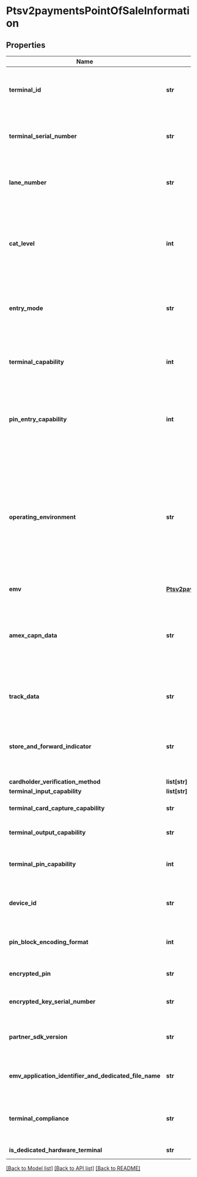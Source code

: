 # Ptsv2paymentsPointOfSaleInformation

## Properties
Name | Type | Description | Notes
------------ | ------------- | ------------- | -------------
**terminal_id** | **str** | Identifier for the terminal at your retail location. You can define this value yourself, but consult the processor for requirements.  #### FDC Nashville Global To have your account configured to support this field, contact CyberSource Customer Support. This value must be a value that FDC Nashville Global issued to you.  For details, see the &#x60;terminal_id&#x60; field description in [Card-Present Processing Using the SCMP API.](https://apps.cybersource.com/library/documentation/dev_guides/Retail_SCMP_API/html/)  **For Payouts**: This field is applicable for CtV.  | [optional] 
**terminal_serial_number** | **str** | Terminal serial number assigned by the hardware manufacturer. This value is provided by the client software that is installed on the POS terminal.  CyberSource does not forward this value to the processor. Instead, the value is forwarded to the CyberSource reporting functionality.  This field is supported only on American Express Direct, FDC Nashville Global, and SIX.  For details, see the &#x60;terminal_serial_number&#x60; field description in [Card-Present Processing Using the SCMP API.](https://apps.cybersource.com/library/documentation/dev_guides/Retail_SCMP_API/html/)  | [optional] 
**lane_number** | **str** | Identifier for an alternate terminal at your retail location. You define the value for this field.  This field is supported only for MasterCard transactions on FDC Nashville Global. Use the &#x60;terminalId&#x60; field to identify the main terminal at your retail location. If your retail location has multiple terminals, use this &#x60;laneNumber&#x60; field to identify the terminal used for the transaction.  This field is a pass-through, which means that CyberSource does not check the value or modify the value in any way before sending it to the processor.  | [optional] 
**cat_level** | **int** | Type of cardholder-activated terminal. Possible values:   - 1: Automated dispensing machine  - 2: Self-service terminal  - 3: Limited amount terminal  - 4: In-flight commerce (IFC) terminal  - 5: Radio frequency device  - 6: Mobile acceptance terminal  - 7: Electronic cash register  - 8: E-commerce device at your location  - 9: Terminal or cash register that uses a dialup connection to connect to the transaction processing network  #### Chase Paymentech Solutions Only values 1, 2, and 3 are supported.  #### FDC Nashville Global Only values 7, 8, and 9 are supported.  #### GPN Only values 6, 7, 8, and 9 are supported.  #### TSYS Acquiring Solutions Only value 6 is supported. For details, see the &#x60;cat_level&#x60; field description in [Card-Present Processing Using the SCMP API.](https://apps.cybersource.com/library/documentation/dev_guides/Retail_SCMP_API/html/)  | [optional] 
**entry_mode** | **str** | Method of entering credit card information into the POS terminal. Possible values:   - &#x60;contact&#x60;: Read from direct contact with chip card.  - &#x60;contactless&#x60;: Read from a contactless interface using chip data.  - &#x60;keyed&#x60;: Manually keyed into POS terminal.  - &#x60;msd&#x60;: Read from a contactless interface using magnetic stripe data (MSD).  - &#x60;swiped&#x60;: Read from credit card magnetic stripe.  The contact, contactless, and msd values are supported only for EMV transactions.  For details, see the &#x60;pos_entry_mode&#x60; field description in [Card-Present Processing Using the SCMP API.](https://apps.cybersource.com/library/documentation/dev_guides/Retail_SCMP_API/html/)  | [optional] 
**terminal_capability** | **int** | POS terminal’s capability. Possible values:   - &#x60;1&#x60;: Terminal has a magnetic stripe reader only.  - &#x60;2&#x60;: Terminal has a magnetic stripe reader and manual entry capability.  - &#x60;3&#x60;: Terminal has manual entry capability only.  - &#x60;4&#x60;: Terminal can read chip cards.  - &#x60;5&#x60;: Terminal can read contactless chip cards.  The values of 4 and 5 are supported only for EMV transactions. * Applicable only for CTV for Payouts.  For processor-specific details, see the &#x60;terminal_capability&#x60; field description in [Card-Present Processing Using the SCMP API.](https://apps.cybersource.com/library/documentation/dev_guides/Retail_SCMP_API/html/)  | [optional] 
**pin_entry_capability** | **int** | A one-digit code that identifies the capability of terminal to capture PINs.  This code does not necessarily mean that a PIN was entered or is included in this message.  POS terminal’s capability. Possible values: - &#x60;1&#x60;: Terminal has a magnetic stripe reader only. - &#x60;2&#x60;: Terminal has a magnetic stripe reader and manual entry capability. - &#x60;3&#x60;: Terminal has manual entry capability only. - &#x60;4&#x60;: Terminal can read chip cards.* - &#x60;5&#x60;: Terminal can read contactless chip cards.* * The values of 4 and 5 are supported only for EMV transactions.  For Payouts: This field is applicable for CtV.  For details, see the &#x60;terminal_capability&#x60; field description in [Card-Present Processing Using the SCMP API.](https://apps.cybersource.com/library/documentation/dev_guides/Retail_SCMP_API/html/)  | [optional] 
**operating_environment** | **str** | Operating environment.  Possible values for all card types except Mastercard: - &#x60;0&#x60;: No terminal used or unknown environment. - &#x60;1&#x60;: On merchant premises, attended. - &#x60;2&#x60;: On merchant premises, unattended. Examples: oil, kiosks, self-checkout, mobile telephone, personal digital assistant (PDA). - &#x60;3&#x60;: Off merchant premises, attended. Examples: portable POS devices at trade shows, at service calls, or in taxis. - &#x60;4&#x60;: Off merchant premises, unattended. Examples: vending machines, home computer, mobile telephone, PDA. - &#x60;5&#x60;: On premises of cardholder, unattended. - &#x60;9&#x60;: Unknown delivery mode. - &#x60;S&#x60;: Electronic delivery of product. Examples: music, software, or eTickets that are downloaded over the internet. - &#x60;T&#x60;: Physical delivery of product. Examples: music or software that is delivered by mail or by a courier.  #### Possible values for Mastercard: - &#x60;2&#x60;: On merchant premises, unattended, or cardholder terminal. Examples: oil, kiosks, self-checkout, home computer, mobile telephone, personal digital assistant (PDA). Cardholder terminal is supported only for Mastercard transactions on CyberSource through VisaNet. - &#x60;4&#x60;: Off merchant premises, unattended, or cardholder terminal. Examples: vending machines, home computer, mobile telephone, PDA. Cardholder terminal is supported only for Mastercard transactions on CyberSource through VisaNet.  This field is supported only for American Express Direct and CyberSource through VisaNet.  | [optional] 
**emv** | [**Ptsv2paymentsPointOfSaleInformationEmv**](Ptsv2paymentsPointOfSaleInformationEmv.md) |  | [optional] 
**amex_capn_data** | **str** | Point-of-sale details for the transaction. This value is returned only for **American Express Direct**. CyberSource generates this value, which consists of a series of codes that identify terminal capability, security data, and specific conditions present at the time the transaction occurred. To comply with the CAPN requirements, this value must be included in all subsequent follow-on requests, such as captures and follow-on credits.  When you perform authorizations, captures, and credits through CyberSource, CyberSource passes this value from the authorization service to the subsequent services for you. However, when you perform authorizations through CyberSource and perform subsequent services through other financial institutions, you must ensure that your requests for captures and credits include this value.  For details, see &#x60;auth_pos_data&#x60; field description in [Credit Card Services Using the SCMP API.](https://apps.cybersource.com/library/documentation/dev_guides/CC_Svcs_SCMP_API/html/)  | [optional] 
**track_data** | **str** | Card’s track 1 and 2 data. For all processors except FDMS Nashville, this value consists of one of the following:   - Track 1 data  - Track 2 data  - Data for both tracks 1 and 2  For FDMS Nashville, this value consists of one of the following:  - Track 1 data  - Data for both tracks 1 and 2  Example: %B4111111111111111^SMITH/JOHN ^1612101976110000868000000?;4111111111111111&#x3D;16121019761186800000?  | [optional] 
**store_and_forward_indicator** | **str** | When connectivity is unavailable, the client software that is installed on the POS terminal can store a transaction in its memory and send it for authorization when connectivity is restored. This value is provided by the client software that is installed on the POS terminal.  CyberSource does not forward this value to the processor. Instead, the value is forwarded to the CyberSource reporting functionality.  Possible values: - Y: Transaction was stored and then forwarded. - N (default): Transaction was not stored and then forwarded.  This field is supported only on American Express Direct, FDC Nashville Global, and SIX.  | [optional] 
**cardholder_verification_method** | **list[str]** |  | [optional] 
**terminal_input_capability** | **list[str]** |  | [optional] 
**terminal_card_capture_capability** | **str** | Indicates whether the terminal can capture the card.  Possible values: - 1: Terminal can capture card. - 0: Terminal cannot capture card.  This field is supported only on American Express Direct.  | [optional] 
**terminal_output_capability** | **str** | Indicates whether the terminal can print or display messages.  Possible values: - 1: Neither - 2: Print only - 3: Display only - 4: Print and display  This field is supported only on American Express Direct.  | [optional] 
**terminal_pin_capability** | **int** | Maximum PIN length that the terminal can capture.  Possible values: -  0: No PIN capture capability -  1: PIN capture capability unknown -  4: Four characters -  5: Five characters -  6: Six characters -  7: Seven characters -  8: Eight characters -  9: Nine characters - 10: Ten characters - 11: Eleven characters - 12: Twelve characters  This field is supported only on American Express Direct and SIX.  | [optional] 
**device_id** | **str** | Value created by the client software that uniquely identifies the POS device. This value is provided by the client software that is installed on the POS terminal.  CyberSource does not forward this value to the processor. Instead, the value is forwarded to the CyberSource reporting functionality.  This field is supported only on American Express Direct, FDC Nashville Global, and SIX.  | [optional] 
**pin_block_encoding_format** | **int** | Format that is used to encode the PIN block. This value is provided by the client software that is installed on the POS terminal.  Possible values: - 0: ISO 9564 format 0 - 1: ISO 9564 format 1 - 2: ISO 9564 format 2 - 3: ISO 9564 format 3  In the Credit Card Guide for the auth service: This field is supported only on American Express Direct, FDC Nashville Global, and SIX.  | [optional] 
**encrypted_pin** | **str** | Encrypted PIN.  This value is provided by the client software that is installed on the POS terminal.  In the Credit Card Guide for the auth service: This field is supported only on American Express Direct, FDC Nashville Global, and SIX.  | [optional] 
**encrypted_key_serial_number** | **str** | This is a combination of the device&#39;s unique identifier and a transaction counter that is used in the process of decrypting the encrypted PIN.  For all terminals that are using derived unique key per transaction (DUKPT) encryption, this is generated as a single number within the terminal.  | [optional] 
**partner_sdk_version** | **str** | Version of the software installed on the POS terminal. This value is provided by the client software that is installed on the POS terminal.  CyberSource does not forward this value to the processor. Instead, the value is forwarded to the CyberSource reporting functionality.  This field is supported only on American Express Direct, FDC Nashville Global, and SIX.  | [optional] 
**emv_application_identifier_and_dedicated_file_name** | **str** | This 32 byte length-maximum EBCDIC-K value is used to identify which chip application was performed between the terminal and the chip product. The included values are the Application Identifier (AID) and the Dedicated File (DF) name. It is available to early- or full-option VSDC issuers. Only single byte Katakana characters that can map to the EBCDIC-K table expected in the name.  | [optional] 
**terminal_compliance** | **str** | This tag contains indicators to determine if the terminal used for the transaction is compliant with new standards mandated by the Reserve Bank of India. The new standards are applicable to card-present domestic transactions for the country of India. This tag contains one of the following data values:  First byte (Position 1) : Terminal supports TLE - &#x60;1&#x60; (Not certified) - &#x60;2&#x60; (Certified)  Second byte (Position 2) : Terminal supports UKPT/DUKPT - &#x60;1&#x60; (Not certified) - &#x60;2&#x60; (Certified)  | [optional] 
**is_dedicated_hardware_terminal** | **str** | This API will indicate mPOS device capability with one  of the following values. - 0: Dongle - 1: Phone or tablet  | [optional] 

[[Back to Model list]](../README.md#documentation-for-models) [[Back to API list]](../README.md#documentation-for-api-endpoints) [[Back to README]](../README.md)


